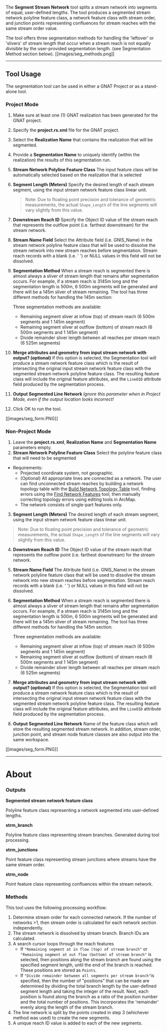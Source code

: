 The **Segment Stream Network** tool splits a stream network into 
segments of equal, user-defined lengths. The tool produces a segmented stream 
network polyline feature class, a network feature class with stream order, 
and junction points representing confluences for stream reaches with the same 
stream order value. 

The tool offers three segmentation methods for handling the 'leftover' or 'slivers' of stream length that occur when a stream reach is not equally divisible by the user-provided segmentation length.  (see Segmentation Method section below).
[[images/seg_methods.png]]

_______________________________________________________________
## Tool Usage

The segmentation tool can be used in either a GNAT Project or as a stand-alone tool.

### Project Mode

1.  Make sure at least one (1) GNAT realization has been generated for the GNAT project.
2. Specify the  **project.rs.xml** file for the GNAT project.
3. Select the **Realization Name** that contains the realization that will be segmented.
4. Provide a **Segmentation Name** to uniquely identify (within the realization) the results of this segmentation run.
5. **Stream Network Polyline Feature Class**  The input feature class will be automatically selected based on the realization that is selected


3. **Segment Length (Meters)** Specify the desired length of each stream segment, using the input stream network feature class linear unit. 

   > Note: Due to floating point precision and tolerance of geometric measurements, the actual `Shape_Length` of the line segments will vary slightly from this value. 


4. **Downstream Reach ID** Specify the Object ID value of the stream reach that represents the outflow point (i.e. farthest downstream) for the stream network.

5. **Stream Name Field** Select the Attribute field (i.e. GNIS_Name) in the stream network polyline feature class that will be used to dissolve the stream network into new stream reaches before segmentation. Stream reach records with a blank (i.e. ' ') or NULL values in this field will not be dissolved.

6. **Segmentation Method** When a stream reach is segmented there is almost always a sliver of stream length that remains after segmentation occurs.  For example, if a stream reach is 3145m long and the segmentation length is 500m, 6 500m segments will be generated and there will be a 145m sliver of stream remaining.  The tool has three different methods for handling the 145m section: 

   Three segmentation methods are available:

   - Remaining segment sliver at inflow (top) of stream reach (6 500m segments and 1 145m segment)
   - Remaining segment sliver at outflow (bottom) of stream reach (6 500m segments and 1 145m segment)
   - Divide remainder sliver length between all reaches per stream reach (6 525m segments)

7. **Merge attributes and geometry from input stream network with output? (optional)** If this option is selected, the Segmentation tool will produce a stream network feature class which is the result of intersecting the original input stream network feature class with the segmented stream network polyline feature class. The resulting feature class will include the original feature attributes, and the `LineOID` attribute field produced by the segmentation process.

8. **Output Segmented Line Network** *Ignore this parameter when in Project Mode, even if the output location looks incorrect!*

9. Click OK to run the tool.

[[images/seg_form.PNG]]

### Non-Project Mode

1. Leave the  **project.rs.xml**, **Realization Name** and **Segmentation Name** parameters empty.
2. **Stream Network Polyline Feature Class**  Select the polyline feature class that will need to be segmented

- Requirements: 
  - Projected coordinate system, not geographic.
  - (Optional) All appropriate lines are connected as a network. The user can find unconnected stream reaches by building a network topology table with the [Build Network Topology Table](https://github.com/SouthForkResearch/gnat/wiki/Build-Network-Topology-Table) tool, finding errors using the [Find Network Features](https://github.com/SouthForkResearch/gnat/wiki/Find-Network-Features) tool, then manually correcting topology errors using editing tools in ArcMap.
  - The network consists of single-part features only.

3. **Segment Length (Meters)** The desired length of each stream segment, using the input stream network feature class linear unit. 

> Note: Due to floating point precision and tolerance of geometric measurements, the actual `Shape_Length` of the line segments will vary slightly from this value. 

4. **Downstream Reach ID** The Object ID value of the stream reach that represents the outflow point (i.e. farthest downstream) for the stream network.

5. **Stream Name Field** The Attribute field (i.e. GNIS_Name) in the stream network polyline feature class that will be used to dissolve the stream network into new stream reaches before segmentation. Stream reach records with a blank (i.e. ' ') or NULL values in this field will not be dissolved.

6. **Segmentation Method** When a stream reach is segmented there is almost always a sliver of stream length that remains after segmentation occurs.  For example, if a stream reach is 3145m long and the segmentation length is 500m, 6 500m segments will be generated and there will be a 145m sliver of stream remaining.  The tool has three different methods for handling the 145m section: 

   Three segmentation methods are available:

   - Remaining segment sliver at inflow (top) of stream reach (6 500m segments and 1 145m segment)
   - Remaining segment sliver at outflow (bottom) of stream reach (6 500m segments and 1 145m segment)
   - Divide remainder sliver length between all reaches per stream reach (6 525m segments)

7. **Merge attributes and geometry from input stream network with output? (optional)** If this option is selected, the Segmentation tool will produce a stream network feature class which is the result of intersecting the original input stream network feature class with the segmented stream network polyline feature class. The resulting feature class will include the original feature attributes, and the `LineOID` attribute field produced by the segmentation process.

8. **Output Segmented Line Network** Name of the feature class which will store the resulting segmented stream network. In addition, stream order, junction point, and stream node feature classes are also output into the same workspace.

[[images/seg_form.PNG]]

------

# About

### Outputs

**Segmented stream network feature class**

Polyline feature class representing a network segmented into user-defined lengths.

**strm_branch**

Polyline feature class representing stream branches. Generated during tool processing.

**strm_junctions**

Point feature class representing stream junctions where streams have the same stream order. 

**strm_node**

Point feature class representing confluences within the stream network.

### Methods

This tool uses the following processing workflow:

1. Determine stream order for each connected network.  If the number of networks >1, then stream order is calculated for each network section independently. 
2. The stream network is dissolved by stream branch. Branch IDs are calculated.
3. A search cursor loops through the reach features
   - If `"Remaining segment at in flow (top) of stream branch"` or `"Remaining segment at out flow (bottom) of stream branch"` is selected, then positions along the stream branch are found using the specified segment length, until the end of the branch is reached. These positions are stored as `Points`.
   - If `"Divide remainder between all segments per stream branch"`is specified, then the number of "positions" that can be made are determined by dividing the total branch length by the user-defined segment length and taking the integer of the result. Next, each position is found along the branch as a ratio of the position number and the total number of positions. This incorporates the 'remainder' evenly along the length of the stream branch.
4. The line network is split by the points created in step 3 (whichever method was used) to create the new segments.
5. A unique reach ID value is added to each of the new segments.


